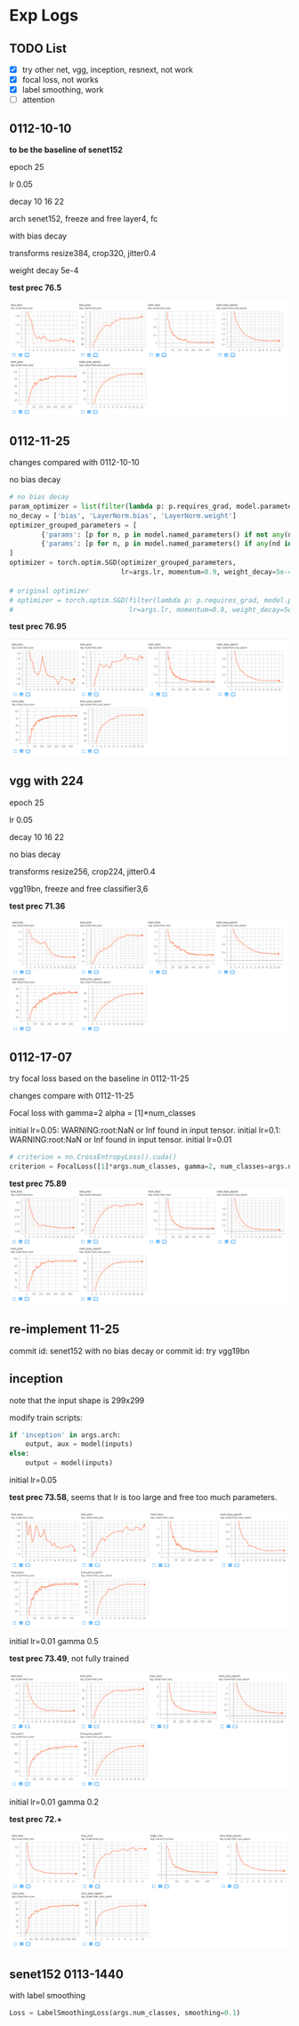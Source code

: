# Exp Logs

## TODO List

- [x] try other net, vgg, inception, resnext, not work
- [x] focal loss, not works
- [x] label smoothing, work
- [ ] attention

## 0112-10-10

**to be the baseline of senet152**

epoch 25

lr 0.05

decay 10 16 22

arch senet152, freeze and free layer4, fc

with bias decay

transforms resize384, crop320, jitter0.4

weight decay 5e-4

**test prec 76.5**

![](MarkdownPic/0112-1010.png)


## 0112-11-25

changes compared with 0112-10-10

no bias decay
```python
# no bias decay
param_optimizer = list(filter(lambda p: p.requires_grad, model.parameters()))
no_decay = ['bias', 'LayerNorm.bias', 'LayerNorm.weight']
optimizer_grouped_parameters = [
        {'params': [p for n, p in model.named_parameters() if not any(nd in n for nd in no_decay) and p.requires_grad], 'weight_decay': 0.001},
        {'params': [p for n, p in model.named_parameters() if any(nd in n for nd in no_decay) and p.requires_grad], 'weight_decay': 0.0}
]
optimizer = torch.optim.SGD(optimizer_grouped_parameters,
                            lr=args.lr, momentum=0.9, weight_decay=5e-4)

# original optimizer
# optimizer = torch.optim.SGD(filter(lambda p: p.requires_grad, model.parameters()),
#                             lr=args.lr, momentum=0.9, weight_decay=5e-4)
```

**test prec 76.95**

![](MarkdownPic/0112-1125.png)


## vgg with 224

epoch 25

lr 0.05

decay 10 16 22

no bias decay

transforms resize256, crop224, jitter0.4

vgg19bn, freeze and free classifier3,6

**test prec 71.36**

![](MarkdownPic/0112-1210.png)


## 0112-17-07

try focal loss based on the baseline in 0112-11-25

changes compare with 0112-11-25

Focal loss with gamma=2 alpha = [1]*num_classes

initial lr=0.05: WARNING:root:NaN or Inf found in input tensor.
initial lr=0.1: WARNING:root:NaN or Inf found in input tensor.
initial lr=0.01


```python
# criterion = nn.CrossEntropyLoss().cuda()
criterion = FocalLoss([1]*args.num_classes, gamma=2, num_classes=args.num_classes).cuda()
```

**test prec 75.89**
![](MarkdownPic/0112-1716.png)


## re-implement 11-25

commit id: senet152 with no bias decay
or
commit id: try vgg19bn


## inception

note that the input shape is 299x299

modify train scripts:

```python
if 'inception' in args.arch:
    output, aux = model(inputs)
else:
    output = model(inputs)
```

initial lr=0.05

**test prec 73.58**, seems that lr is too large and free too much parameters.

![](MarkdownPic/0112-2017.png)


initial lr=0.01 gamma 0.5

**test prec 73.49**, not fully trained

![](MarkdownPic/0113-1248.png)


initial lr=0.01 gamma 0.2

**test prec 72.+**

![](MarkdownPic/0113-1345.png)


## senet152 0113-1440

with label smoothing
```python
Loss = LabelSmoothingLoss(args.num_classes, smoothing=0.1)
```